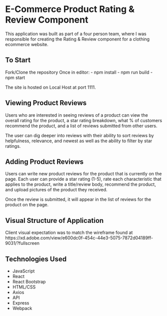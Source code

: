 # E-Commerce Product Rating & Review Component

This application was built as part of a four person team, where I was responsible for creating the Rating & Review component for a clothing ecommerce website.


<h2>To Start</h2>
Fork/Clone the repository
Once in editor:
  - npm install
  - npm run build
  - npm start

The site is hosted on Local Host at port 1111.

<h2>Viewing Product Reviews</h2>
Users who are interested in seeing reviews of a product can view the overall rating for the product, a star rating breakdown, what % of customers recommend the product, and a list of reviews submitted from other users.

The user can dig deeper into reviews with their ability to sort reviews by helpfulness, relevance, and newest as well as the ability to filter by star ratings.

<h2>Adding Product Reviews</h2>
Users can write new product reviews for the product that is currently on the page. Each user can provide a star rating (1-5), rate each characteristic that applies to the product, write a title/review body, recommend the product, and upload pictures of the product they received.

Once the review is submitted, it will appear in the list of reviews for the product on the page.

<h2>Visual Structure of Application</h2>
Client visual expectation was to match the wireframe found at https://xd.adobe.com/view/e600dc0f-454c-44e3-5075-7872d04189ff-9031/?fullscreen

<h2>Technologies Used</h2>
<ul>
  <li>JavaScript</li>
  <li>React</li>
  <li>React Bootstrap</li>
  <li>HTML/CSS</li>
  <li>Axios</li>
  <li>API</li>
  <li>Express</li>
  <li>Webpack</li>
</ul>
